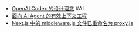 - [OpenAI Codex 的设计理念](https://x.com/shao__meng/status/1973556288065057269) #AI
- [面向 AI Agent 的有效上下文工程](https://x.com/karminski3/status/1973565915808800826)
- [Next.js 中的 middleware.js 文件已重命名为 proxy.js](https://x.com/ErfanEbrahimnia/status/1973403899932418438)